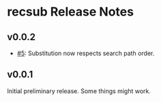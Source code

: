 # recsub Release Notes

## v0.0.2

* [#5](https://github.com/brodieG/recsub/issues/5): Substitution now respects
  search path order.

## v0.0.1

Initial preliminary release.  Some things might work.
